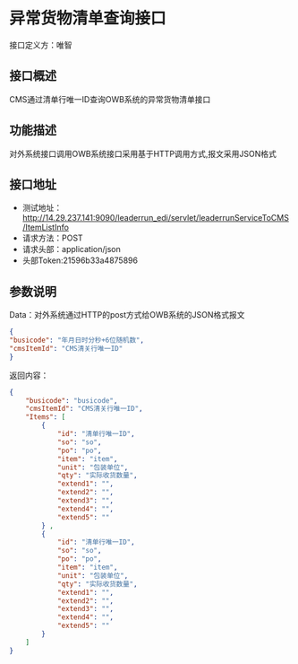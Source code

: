 # 异常货物清单查询接口

接口定义方：唯智

## 接口概述

  CMS通过清单行唯一ID查询OWB系统的异常货物清单接口
  
## 功能描述

  对外系统接口调用OWB系统接口采用基于HTTP调用方式,报文采用JSON格式

## 接口地址  
  
  * 测试地址：http://14.29.237.141:9090/leaderrun_edi/servlet/leaderrunServiceToCMS/ItemListInfo
  * 请求方法：POST
  * 请求头部：application/json
  * 头部Token:21596b33a4875896
  
## 参数说明
  
  Data：对外系统通过HTTP的post方式给OWB系统的JSON格式报文
  
  ```json
{
  "busicode": "年月日时分秒+6位随机数",   
  "cmsItemId": "CMS清关行唯一ID"
}
```
  
返回内容：

```json
{
    "busicode": "busicode",
    "cmsItemId": "CMS清关行唯一ID",
    "Items": [
        {
            "id": "清单行唯一ID",
            "so": "so",
            "po": "po",
            "item": "item",
            "unit": "包装单位",
            "qty": "实际收货数量",
            "extend1": "",
            "extend2": "",
            "extend3": "",
            "extend4": "",
            "extend5": ""
        } ,
        {
            "id": "清单行唯一ID",
            "so": "so",
            "po": "po",
            "item": "item",
            "unit": "包装单位",
            "qty": "实际收货数量",
            "extend1": "",
            "extend2": "",
            "extend3": "",
            "extend4": "",
            "extend5": ""
        }
    ]
}
```
